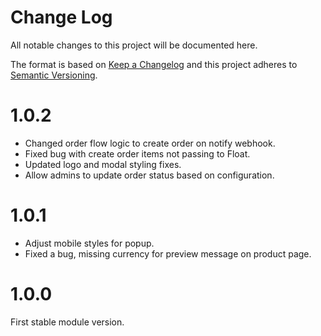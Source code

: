 # Change Log
All notable changes to this project will be documented here.

The format is based on [Keep a Changelog](http://keepachangelog.com/)
and this project adheres to [Semantic Versioning](http://semver.org/).

# 1.0.2
* Changed order flow logic to create order on notify webhook.
* Fixed bug with create order items not passing to Float.
* Updated logo and modal styling fixes.
* Allow admins to update order status based on configuration.

# 1.0.1

* Adjust mobile styles for popup.
* Fixed a bug, missing currency for preview message on product page.

# 1.0.0

First stable module version.

